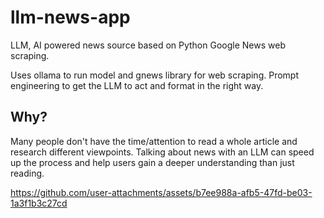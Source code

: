 # llm-news-app
LLM, AI powered news source based on Python Google News web scraping.

Uses ollama to run model and gnews library for web scraping. Prompt engineering to get the LLM to act and format in the right way.

## Why?
Many people don't have the time/attention to read a whole article and research different viewpoints. Talking about news with an LLM can speed up the process and help users gain a deeper understanding than just reading.


https://github.com/user-attachments/assets/b7ee988a-afb5-47fd-be03-1a3f1b3c27cd


